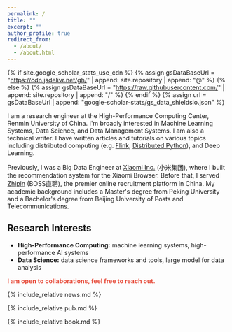 ```yaml
---
permalink: /
title: ""
excerpt: ""
author_profile: true
redirect_from: 
  - /about/
  - /about.html
---
```


{% if site.google_scholar_stats_use_cdn %}
{% assign gsDataBaseUrl = "https://cdn.jsdelivr.net/gh/" | append: site.repository | append: "@" %}
{% else %}
{% assign gsDataBaseUrl = "https://raw.githubusercontent.com/" | append: site.repository | append: "/" %}
{% endif %}
{% assign url = gsDataBaseUrl | append: "google-scholar-stats/gs_data_shieldsio.json" %}

<span class='anchor' id='about-me'></span>

I am a research engineer at the High-Performance Computing Center, Renmin University of China. I'm broadly interested in Machine Learning Systems, Data Science, and Data Management Systems. I am also a technical writer. I have written articles and tutorials on various topics including distributed computing (e.g. [Flink](https://lulaoshi.info/flink/), [Distributed Python](https://godaai.github.io/distributed-python-en/)), and Deep Learning.

Previously, I was a Big Data Engineer at [Xiaomi Inc.](https://en.wikipedia.org/wiki/Xiaomi) (小米集团), where I built the recommendation system for the Xiaomi Browser. Before that, I served [Zhipin](https://finance.yahoo.com/quote/BZ) (BOSS直聘), the premier online recruitment platform in China. My academic background includes a Master's degree from Peking University and a Bachelor's degree from Beijing University of Posts and Telecommunications.

## Research Interests

- **High-Performance Computing:** machine learning systems, high-performance AI systems
- **Data Science:** data science frameworks and tools, large model for data analysis

<strong style="color:#e74d3c">I am open to collaborations, feel free to reach out.</strong>


{% include_relative news.md %}

{% include_relative pub.md %}

{% include_relative book.md %}
